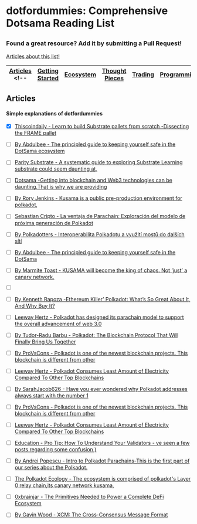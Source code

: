 # dotfordummies: Comprehensive Dotsama Reading List</p>
### Found a great resource? Add it by submitting a Pull Request!

<!-- Contributors: Phil Kurtland (Scanate), Robert Hackett (Fortune Magazine), Jorge Izquierdo and Luis Cuende (Aragon), Jake Brukhman (CoinFund), Maksim Balashevich (Santiment), Michal Brazewicz (Status), Nate Rush, Krishna Aradhi, Justin Poirier, Griff Green (Giveth.io), Eeks, Anonymous -->

<a href="http://twitter.com/home?status=Check%20out%20this%20awesome%20Ethereum%20Reading%20List:%20www.scanate.co/eth">Articles about this list!</a>

| [Articles](#Articles) <!-- | [Getting Started](#getting-started) | [Ecosystem](#ecosystem) | [Thought Pieces](#thought-pieces) | [Trading](#trading) | [Programming](#programming) | [Legal](#legal) -->
| ------------- | ------------- | ------------- | ------------- | ------------- | ------------- | ------------- |


## Articles

#### Simple explanations of dotfordummies
- [x] [Thiscoindaily - Learn to build Substrate pallets from scratch -Dissecting the FRAME pallet](ttps://thiscoindaily.com/learn-to-build-substrate-pallets-from-scratch-dissecting-the-frame-pallet/)
- [ ] [By Abdulbee - The principled guide to keeping yourself safe in the DotSama ecosystem](https://thiscoindaily.com/the-principled-guide-to-keeping-yourself-safe-in-the-dotsama-ecosystem/)
- [ ] [Parity Substrate -  A systematic guide to exploring Substrate Learning substrate could seem daunting at,](https://thiscoindaily.com/a-systematic-guide-to-exploring-substrate/)
- [ ] [Dotsama -Getting into blockchain and Web3 technologies can be daunting.That is why we are providing ](https://app.subsocial.network/6110/best-practices-for-safety-in-web3-31617)
- [ ] [By Rory Jenkins - Kusama is a public pre-production environment for polkadot,](https://medium.com/@rory.jenkins42/introduction-to-kusama-4b390b74efd9) 


- [ ] [Sebastian Cripto - La ventaja de Parachain: Exploración del modelo de próxima generación de Polkadot   ](https://app.subsocial.network/@PolkadotEspanol/la-ventaja-de-parachain-exploracion-del-modelo-de-proxima-27890) 
- [ ] [By Polkadotters - Interoperabilita Polkadotu a využití mostů do dalších sítí ](https://polkadotters.medium.com/interoperabilita-polkadotu-a-vyu%C5%BEit%C3%AD-most%C5%AF-do-dal%C5%A1%C3%ADch-s%C3%ADt%C3%AD-c76d47d0661c) 
- [ ] [By Abdulbee - The principled guide to keeping yourself safe in the DotSama ](https://thiscoindaily.com/the-principled-guide-to-keeping-yourself-safe-in-the-dotsama-ecosystem/) 
- [ ] [By Marmite Toast - KUSAMA will become the king of chaos. Not ‘just’ a canary network. ](https://marmitetoast.medium.com/kusama-will-become-the-king-of-chaos-a-deep-dive-analysis-of-the-canary-network-2f96f92f6784) 
- [ ] [](https://blockgeeks.com/guides/what-is-ethereum/)
- [ ] [By Kenneth Rapoza -Ethereum Killer’ Polkadot: What’s So Great About It, And Why Buy It?](https://www.forbes.com/sites/kenrapoza/2021/02/21/ethereum-killer-polkadot-whats-so-great-about-it-and-why-buy-it/?sh=5bc82a1376fc)
- [ ] [Leeway Hertz - Polkadot has designed its parachain model to support the overall advancement of web 3.0  ](https://www.leewayhertz.com/build-parachain-on-polkadot/)
- [ ] [By Tudor-Radu Barbu - Polkadot: The Blockchain Protocol That Will Finally Bring Us Together ](https://app.subsocial.network/@PolkadotEspanol/la-ventaja-de-parachain-exploracion-del-modelo-de-proxima-27890)
- [ ] [By ProVsCons - Polkadot is one of the newest blockchain projects. This blockchain is different from other ](https://provscons.com/heres-why-polkadot-will-fail/)
- [ ] [Leeway Hertz - Polkadot Consumes Least Amount of Electricity Compared To Other Top Blockchains](https://timestabloid.com/research-report-polkadot-consumes-least-amount-of-electricity-compared-to-other-top-blockchains/)
- [ ] [By SarahJacob626 - Have you ever wondered why Polkadot addresses always start with the number 1](https://www.reddit.com/r/Polkadot/comments/sphk42/have_you_ever_wondered_why_polkadot_addresses/)
- [ ] [By ProVsCons - Polkadot is one of the newest blockchain projects. This blockchain is different from other ](https://www.leewayhertz.com/what-is-polkadot-network/)
- [ ] [Leeway Hertz - Polkadot Consumes Least Amount of Electricity Compared To Other Top Blockchains](https://timestabloid.com/research-report-polkadot-consumes-least-amount-of-electricity-compared-to-other-top-blockchains/)
- [ ] [Education - Pro Tip: How To Understand Your Validators - ve seen a few posts regarding some confusion )](https://www.reddit.com/r/dot/comments/rn2mel/pro_tip_how_to_understand_your_validators/)
- [ ] [By Andrei Popescu - Intro to Polkadot Parachains-This is the first part of our series about the Polkadot.](https://medium.com/loom-network/intro-to-polkadot-parachains-5cc5fdfbc4ae)
- [ ] [The Polkadot Ecology -  The ecosystem is comprised of polkadot's Layer 0 relay chain,its canary network kusama, ](https://www.reddit.com/r/dot/comments/t8svps/the_polkadot_ecology_infographic/)
- [ ] [0xbrainjar - The Primitives Needed to Power a Complete DeFi Ecosystem ](https://medium.com/composable-finance/the-primitives-needed-to-power-a-complete-defi-ecosystem-6e7d5cfdc525)
- [ ] [By Gavin Wood - XCM: The Cross-Consensus Message Format ](https://polkadot.network/blog/xcm-the-cross-consensus-message-format/?utm_source=twitter&utm_medium=social&utm_campaign=evergreen&utm_content=201261155&hss_channel=tw-1595615893)
